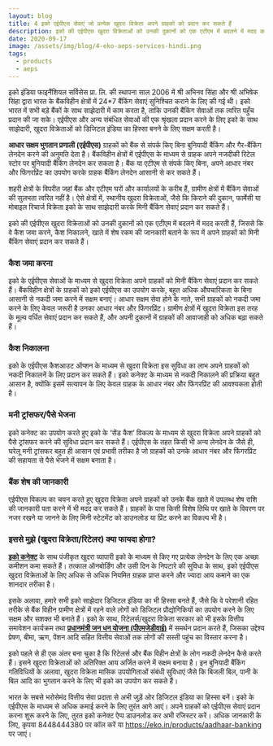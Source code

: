 ```yaml
---
layout: blog
title: 4 इको एईपीएस सेवाएं जो प्रत्येक खुदरा विक्रेता अपने ग्राहको को प्रदान कर सकते हैं
description: इको की एईपीएस खुदरा विक्रेताओं को उनकी दुकानों को एक एटीएम में बदलने में मदद करती हैं, जिससे कि वे कैश जमा करने, कैश निकालने, खाते में शेष रकम की जानकारी बताने के रूप में अपने ग्राहकों को मिनी बैंकिंग सेवाएं प्रदान कर सकते हैं।
date: 2020-09-17
image: /assets/img/blog/4-eko-aeps-services-hindi.png
tags:
  - products
  - aeps
---
```


इको इंडिया फाइनैंशियल सर्विसेस प्रा. लि. की स्थापना साल 2006 में श्री अभिनव सिंहा और श्री अभिषेक सिंहा द्वारा भारत के बैंकविहीन क्षेत्रों में 24*7  बैंकिंग सेवाएं सुनिश्चित कराने के लिए की गई थी। इको भारत में सभी बड़े बैंकों के साथ साझेदारी में काम करता है, ताकि उनकी बैंकिंग सेवाओं तक त्वरित पहुँच प्रदान की जा सके। एईपीएस और अन्य संबंधित सेवाओं की एक श्रृंखला प्रदान करने के लिए इको के साथ साझेदारी, खुदरा विक्रेताओं को डिजिटल इंडिया का हिस्सा बनने के लिए सक्षम करती है।



**आधार सक्षम भुगतान प्रणाली (एईपीएस)** ग्राहकों को बैंक से संपर्क किए बिना बुनियादी बैंकिंग और गैर-बैंकिंग लेनदेन करने की अनुमति देता है। बैंकविहीन क्षेत्रों में एईपीएस के माध्यम से ग्राहक अपने नजदीकी रिटेल स्टोर पर बुनियादी बैंकिंग लेनदेन कर सकता है। बैंक या एटीएम से संपर्क किए बिना, अपने आधार नंबर और फिंगरप्रिंट का उपयोग करके ग्राहक बैंकिंग लेनदेन आसानी से कर सकते हैं।



शहरी क्षेत्रों के विपरीत जहां बैंक और एटीएम घरों और कार्यालयों के करीब हैं, ग्रामीण क्षेत्रों में बैंकिंग सेवाओं की सुलभता त्वरित नहीं है। ऐसे क्षेत्रों में, स्थानीय खुदरा विक्रेताओं, जैसे कि किराने की दुकान, फार्मेसी या मोबाइल रिचार्ज विक्रेता इको के साथ साझेदारी करके मिनी बैंकिंग सेवाएं प्रदान कर सकते हैं।



इको की एईपीएस खुदरा विक्रेताओं को उनकी दुकानों को एक एटीएम में बदलने में मदद करती हैं, जिससे कि वे कैश जमा करने, कैश निकालने, खाते में शेष रकम की जानकारी बताने के रूप में अपने ग्राहकों को मिनी बैंकिंग सेवाएं प्रदान कर सकते हैं।



### कैश जमा करना

इको के एईपीएस सेवाओं के माध्यम से खुदरा विक्रेता अपने ग्राहकों को मिनी बैंकिंग सेवाएं प्रदान कर सकते हैं। बैंकविहीन क्षेत्रों के ग्राहकों को इको एईपीएस का उपयोग करके, बहुत अधिक औपचारिकता के बिना आसानी से नकदी जमा करने में सक्षम बनाएं। आधार सक्षम सेवा होने के नाते, सभी ग्राहकों को नकदी जमा करने के लिए केवल जरूरी है उनका आधार नंबर और फिंगरप्रिंट। ग्रामीण क्षेत्रों में खुदरा विक्रेता इस तरह के मूल्य वर्धित सेवाएं प्रदान कर सकते हैं, और अपनी दुकानों में ग्राहकों की आवाजाही को अधिक बढ़ा सकते हैं।



### कैश निकालना

इको के एईपीएस कैशआउट ऑप्शन के माध्यम से खुदरा विक्रेता इस सुविधा का लाभ अपने ग्राहकों को नकदी निकालनें के लिए प्रदान कर सकते हैं। इको कनेक्ट के माध्यम से नकदी निकालने की प्रक्रिया बहुत आसान है, क्योंकि इसमें सत्यापन के लिए केवल ग्राहक के आधार नंबर और फिंगरप्रिंट की आवश्यकता होती है।



### मनी ट्रांसफर/पैसे भेजना

इको कनेक्ट का उपयोग करते हुए इको के ‘सेंड कैश’ विकल्प के माध्यम से खुदरा विक्रेता अपने ग्राहकों को पैसे ट्रांसफर करने की सुविधा प्रदान कर सकते हैं। एईपीएस के तहत किसी भी अन्य लेनदेन के जैसे ही, घरेलू मनी ट्रांसफर बहुत ही आसान एवं प्रभावी तरीका है जो ग्राहकों को उनके आधार नंबर और फिंगरप्रिंट की सहायता से पैसे भेजने में सक्षम बनाता है।



### बैंक शेष की जानकारी

एईपीएस विकल्प का चयन करते हुए खुदरा विक्रेता अपने ग्राहकों को उनके बैंक खाते में उपलब्ध शेष राशि की जानकारी पता करने में भी मदद कर सकते हैं। ग्राहकों के पास किसी विशेष तिथि पर खाते के विवरण पर नजर रखने या जानने के लिए मिनी स्टेटमेंट को डाउनलोड या प्रिंट करने का विकल्प भी है।



### इससे मुझे (खुदरा विक्रेता/रिटेलर) क्या फायदा होगा?

**[इको कनेक्ट](https://connect.eko.in)** के साथ पंजीकृत खुदरा व्यापारी इको के माध्यम से किए गए प्रत्येक लेनदेन के लिए एक अच्छा कमीशन कमा सकते हैं। तत्काल ऑनबोर्डिंग और उसी दिन के निपटारे की सुविधा के साथ, इको एईपीएस खुदरा विक्रेताओं के लिए अधिक से अधिक नियमित ग्राहक प्राप्त करने और ज्यादा आय कमाने का एक शानदार तरीका है।



इसके अलावा, हमारे सभी इको साझेदार डिजिटल इंडिया का भी हिस्सा बनते हैं, जैसे कि वे परेशानी रहित तरीके से बैंक विहीन ग्रामीण क्षेत्रों में रहने वाले लोगों को डिजिटल प्रौद्योगिकियों का उपयोग करने के लिए सक्षम और सशक्त भी बनाते हैं। इको के साथ, रिटेलर्स/खुदरा विक्रेता सरकार को भी इसके वित्तीय समावेशन कार्यक्रम तथा **[प्रधानमंत्री जन धन योजना (पीएमजेडीवाई)](https://www.pmjdy.gov.in)** में समर्थन प्रदान करते हैं, जिसका उद्देश्य प्रेषण, बीमा, ऋण, पेंशन आदि सहित वित्तीय सेवाओं तक लोगों की सस्ती पहुंच का विस्तार करना है।



इको पहले से ही एक अंतर बना चुका है कि रिटेलर्स और बैंक विहीन क्षेत्रों के लोग नकदी लेनदेन कैसे करते हैं। इसने खुदरा विक्रेताओं को अतिरिक्त आय अर्जित करने में सक्षम बनाया है। इन बुनियादी बैंकिंग गतिविधियों के अलावा, खुदरा विक्रेता मासिक उपयोगिताओं संबंधी सुविधाएं जैसे कि बिजली बिल, पानी के बिल आदि का भुगतान करने के लिए भी इको का उपयोग कर सकते हैं।



भारत के सबसे भरोसेमंद वित्तीय सेवा प्रदाता से अभी जुड़ें ओर डिजिटल इंडिया का हिस्सा बनें। इको के एईपीएस के माध्यम से अधिक कमाई करने के लिए तुरंत आगे आएं। अपने ग्राहकों को एईपीएस सेवाएं प्रदान करना शुरू करने के लिए, तुरत इको कनेक्ट ऐप्प डाउनलोड कर अभी रजिस्टर करें। अधिक जानकारी के लिए, कृपया 8448444380 पर कॉल करें या https://eko.in/products/aadhaar-banking पर जाएं।
